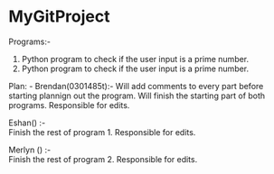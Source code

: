 # MyGitProject

Programs:- 
1. Python program to check if the user input is a prime number.
2. Python program to check if the user input is a prime number.

Plan: - 
Brendan(0301485t):- 
Will add comments to every part before starting plannign out the program.
Will finish the starting part of both programs.
Responsible for edits.

Eshan() :- <br>
Finish the rest of program 1.
Responsible for edits.

Merlyn () :- <br>
Finish the rest of program 2.
Responsible for edits.

